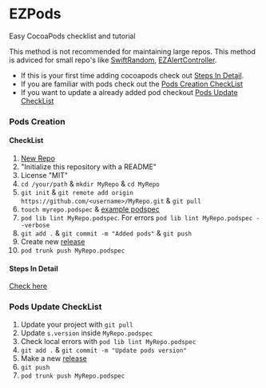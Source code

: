 # EZPods
Easy CocoaPods checklist and tutorial

This method is not recommended for maintaining large repos. This method is adviced for small repo's like [SwiftRandom](https://github.com/thellimist/SwiftRandom), [EZAlertController](https://github.com/thellimist/EZAlertController).

- If this is your first time adding cocoapods check out [Steps In Detail](https://github.com/thellimist/EZPods#steps-in-detail).
- If you are familiar with pods check out the [Pods Creation CheckList](https://github.com/thellimist/EZPods#pods-creation-checklist)
- If you want to update a already added pod checkout [Pods Update CheckList](https://github.com/thellimist/EZPods#pods-update-checklist)

### Pods Creation 

#### CheckList

1. [New Repo](https://github.com/new)
2. "Initialize this repository with a README"
3. License "MIT"
4. `cd /your/path` & `mkdir MyRepo` & `cd MyRepo`
5. `git init` & `git remote add origin https://github.com/<username>/MyRepo.git` & `git pull`
6. `touch myrepo.podspec` & [example podspec](https://github.com/thellimist/SwiftRandom/blob/master/SwiftRandom.podspec)
7.  `pod lib lint MyRepo.podspec`. For errors `pod lib lint MyRepo.podspec --verbose`
8.  `git add .` & `git commit -m "Added pods"` & `git push`
9.  Create new [release](https://github.com/<username>/MyRepo/releases/new)
10. `pod trunk push MyRepo.podspec`

#### Steps In Detail

[Check here](https://github.com/thellimist/EZPods/blob/master/Pod%20Creation.md)

### Pods Update CheckList

1. Update your project with `git pull`
2. Update `s.version` inside `MyRepo.podspec`
3. Check local errors with `pod lib lint MyRepo.podspec`
4. `git add .` & `git commit -m "Update pods version"`
5. Make a new [release](`https://github.com/<username>/MyRepo/releases)
6. `git push`
7. `pod trunk push MyRepo.podspec`

  

  

  

